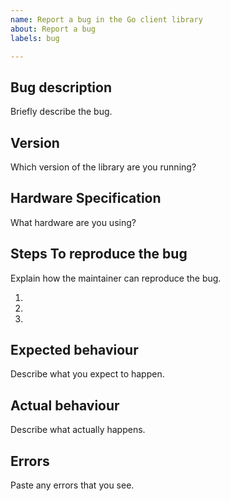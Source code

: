 ```yaml
---
name: Report a bug in the Go client library
about: Report a bug
labels: bug

---
```


## Bug description

Briefly describe the bug.

## Version

Which version of the library are you running?

## Hardware Specification

What hardware are you using?

## Steps To reproduce the bug

Explain how the maintainer can reproduce the bug.

1. 
2. 
3. 

## Expected behaviour

Describe what you expect to happen.

## Actual behaviour

Describe what actually happens.

## Errors

Paste any errors that you see.
